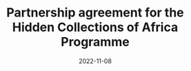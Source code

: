 ---
title: Partnership agreement for the Hidden Collections of Africa Programme
image: /assets/images/shane-rounce-DNkoNXQti3c-unsplash.jpg
date: 2022-11-08
tags: news
layout: post
class: cenl
link_to: https://www.cenl.org/partnership-agreement-for-the-hidden-collections-of-africa-programme/
---